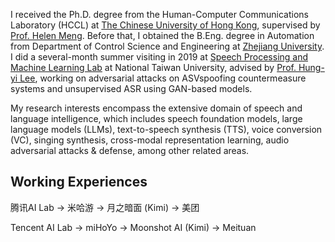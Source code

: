 I received the Ph.D. degree from the Human-Computer Communications Laboratory (HCCL) at [The Chinese University of Hong Kong](https://www.cuhk.edu.hk/english/index.html), supervised by [Prof. Helen Meng](http://www.se.cuhk.edu.hk/people/academic-staff/prof-meng-mei-ling-helen/). Before that, I obtained the B.Eng. degree in Automation from Department of Control Science and Engineering at [Zhejiang University](https://www.zju.edu.cn/english/).
I did a several-month summer visiting in 2019 at [Speech Processing and Machine Learning Lab](https://speech.ee.ntu.edu.tw/~hylee/index.php) at National Taiwan University, advised by [Prof. Hung-yi Lee](https://scholar.google.com/citations?user=DxLO11IAAAAJ&hl=en), working on adversarial attacks on ASVspoofing countermeasure systems and unsupervised ASR using GAN-based models.

My research interests encompass the extensive domain of speech and language intelligence, which includes speech foundation models, large language models (LLMs), text-to-speech synthesis (TTS), voice conversion (VC), singing synthesis, cross-modal representation learning, audio adversarial attacks \& defense, among other related areas. 

## Working Experiences
腾讯AI Lab -> 米哈游 -> 月之暗面 (Kimi) -> 美团

Tencent AI Lab -> miHoYo -> Moonshot AI (Kimi) -> Meituan
